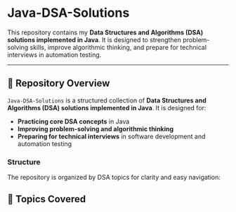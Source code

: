 # Java-DSA-Solutions

This repository contains my **Data Structures and Algorithms (DSA) solutions implemented in Java**. It is designed to strengthen problem-solving skills, improve algorithmic thinking, and prepare for technical interviews in automation testing.

---

## 🔹 Repository Overview

`Java-DSA-Solutions` is a structured collection of **Data Structures and Algorithms (DSA) solutions implemented in Java**. It is designed for:

- **Practicing core DSA concepts** in Java  
- **Improving problem-solving and algorithmic thinking**  
- **Preparing for technical interviews** in software development and automation testing  

### Structure
The repository is organized by DSA topics for clarity and easy navigation:

## 📂 Topics Covered


